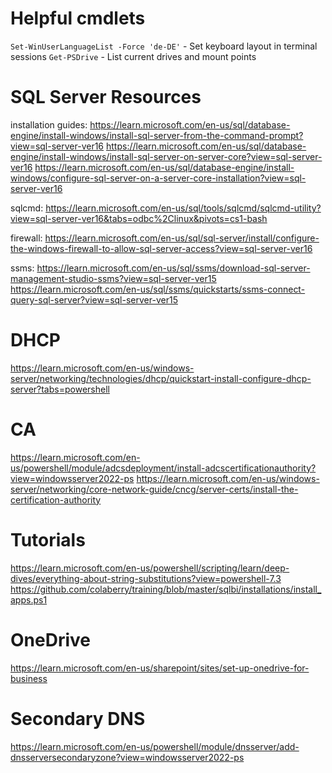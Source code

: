 # Helpful cmdlets

`Set-WinUserLanguageList -Force 'de-DE'` - Set keyboard layout in terminal sessions
`Get-PSDrive` - List current drives and mount points

# SQL Server Resources

installation guides:
https://learn.microsoft.com/en-us/sql/database-engine/install-windows/install-sql-server-from-the-command-prompt?view=sql-server-ver16
https://learn.microsoft.com/en-us/sql/database-engine/install-windows/install-sql-server-on-server-core?view=sql-server-ver16
https://learn.microsoft.com/en-us/sql/database-engine/install-windows/configure-sql-server-on-a-server-core-installation?view=sql-server-ver16

sqlcmd:
https://learn.microsoft.com/en-us/sql/tools/sqlcmd/sqlcmd-utility?view=sql-server-ver16&tabs=odbc%2Clinux&pivots=cs1-bash

firewall:
https://learn.microsoft.com/en-us/sql/sql-server/install/configure-the-windows-firewall-to-allow-sql-server-access?view=sql-server-ver16

ssms:
https://learn.microsoft.com/en-us/sql/ssms/download-sql-server-management-studio-ssms?view=sql-server-ver15
https://learn.microsoft.com/en-us/sql/ssms/quickstarts/ssms-connect-query-sql-server?view=sql-server-ver15

# DHCP
https://learn.microsoft.com/en-us/windows-server/networking/technologies/dhcp/quickstart-install-configure-dhcp-server?tabs=powershell

# CA

https://learn.microsoft.com/en-us/powershell/module/adcsdeployment/install-adcscertificationauthority?view=windowsserver2022-ps
https://learn.microsoft.com/en-us/windows-server/networking/core-network-guide/cncg/server-certs/install-the-certification-authority

# Tutorials

https://learn.microsoft.com/en-us/powershell/scripting/learn/deep-dives/everything-about-string-substitutions?view=powershell-7.3
https://github.com/colaberry/training/blob/master/sqlbi/installations/install_apps.ps1

# OneDrive

https://learn.microsoft.com/en-us/sharepoint/sites/set-up-onedrive-for-business

# Secondary DNS

https://learn.microsoft.com/en-us/powershell/module/dnsserver/add-dnsserversecondaryzone?view=windowsserver2022-ps
